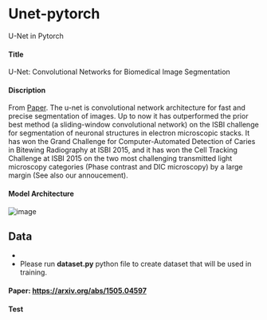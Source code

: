 # Unet-pytorch
U-Net in Pytorch
#### Title
U-Net: Convolutional Networks for Biomedical Image Segmentation

#### Discription 
From [Paper](https://lmb.informatik.uni-freiburg.de/people/ronneber/u-net/).
The u-net is convolutional network architecture for fast and precise segmentation of images. Up to now it has outperformed the prior best method (a sliding-window convolutional network) on the ISBI challenge for segmentation of neuronal structures in electron microscopic stacks. It has won the Grand Challenge for Computer-Automated Detection of Caries in Bitewing Radiography at ISBI 2015, and it has won the Cell Tracking Challenge at ISBI 2015 on the two most challenging transmitted light microscopy categories (Phase contrast and DIC microscopy) by a large margin (See also our annoucement).

#### Model Architecture
![image](https://lmb.informatik.uni-freiburg.de/people/ronneber/u-net/u-net-architecture.png)

## Data
- 
- Please run **dataset.py** python file to create dataset that will be used in training. 







#### Paper: https://arxiv.org/abs/1505.04597
#### Test

